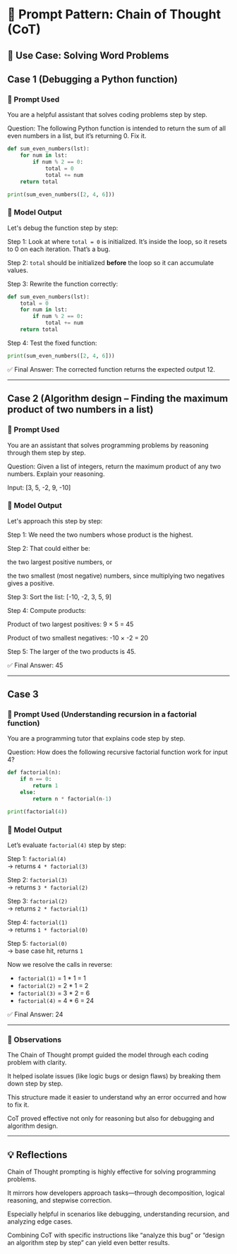 # 🔁 Prompt Pattern: Chain of Thought (CoT)

## 🧪 Use Case: Solving Word Problems

## Case 1 (Debugging a Python function)

### 📝 Prompt Used


You are a helpful assistant that solves coding problems step by step.

Question: The following Python function is intended to return the sum of all even numbers in a list, but it’s returning 0. Fix it.

```python
def sum_even_numbers(lst):
    for num in lst:
        if num % 2 == 0:
            total = 0
            total += num
    return total

print(sum_even_numbers([2, 4, 6]))
```

### 🤖 Model Output

Let's debug the function step by step:

Step 1: Look at where `total = 0` is initialized. It’s inside the loop, so it resets to 0 on each iteration. That’s a bug.

Step 2: `total` should be initialized **before** the loop so it can accumulate values.

Step 3: Rewrite the function correctly:

```python
def sum_even_numbers(lst):
    total = 0
    for num in lst:
        if num % 2 == 0:
            total += num
    return total
```

Step 4: Test the fixed function:
```python
print(sum_even_numbers([2, 4, 6]))
```

✅ Final Answer: The corrected function returns the expected output 12.

---

## Case 2 (Algorithm design – Finding the maximum product of two numbers in a list)

### 📝 Prompt Used

You are an assistant that solves programming problems by reasoning through them step by step.

Question: Given a list of integers, return the maximum product of any two numbers. Explain your reasoning.

Input: [3, 5, -2, 9, -10]

### 🤖 Model Output

Let's approach this step by step:

Step 1: We need the two numbers whose product is the highest.

Step 2: That could either be:

the two largest positive numbers, or

the two smallest (most negative) numbers, since multiplying two negatives gives a positive.

Step 3: Sort the list: [-10, -2, 3, 5, 9]

Step 4: Compute products:

Product of two largest positives: 9 × 5 = 45

Product of two smallest negatives: -10 × -2 = 20

Step 5: The larger of the two products is 45.

✅ Final Answer: 45

---

## Case 3

### 📝 Prompt Used (Understanding recursion in a factorial function)

You are a programming tutor that explains code step by step.

Question: How does the following recursive factorial function work for input 4?

```python
def factorial(n):
    if n == 0:
        return 1
    else:
        return n * factorial(n-1)

print(factorial(4))
```

### 🤖 Model Output

Let’s evaluate `factorial(4)` step by step:

Step 1: `factorial(4)`  
→ returns `4 * factorial(3)`

Step 2: `factorial(3)`  
→ returns `3 * factorial(2)`

Step 3: `factorial(2)`  
→ returns `2 * factorial(1)`

Step 4: `factorial(1)`  
→ returns `1 * factorial(0)`

Step 5: `factorial(0)`  
→ base case hit, returns `1`

Now we resolve the calls in reverse:

- `factorial(1)` = 1 * 1 = 1  
- `factorial(2)` = 2 * 1 = 2  
- `factorial(3)` = 3 * 2 = 6  
- `factorial(4)` = 4 * 6 = 24

✅ Final Answer: 24

---

### 🧠 Observations

The Chain of Thought prompt guided the model through each coding problem with clarity.

It helped isolate issues (like logic bugs or design flaws) by breaking them down step by step.

This structure made it easier to understand why an error occurred and how to fix it.

CoT proved effective not only for reasoning but also for debugging and algorithm design.

---

## 💡 Reflections

Chain of Thought prompting is highly effective for solving programming problems.

It mirrors how developers approach tasks—through decomposition, logical reasoning, and stepwise correction.

Especially helpful in scenarios like debugging, understanding recursion, and analyzing edge cases.

Combining CoT with specific instructions like “analyze this bug” or “design an algorithm step by step” can yield even better results.